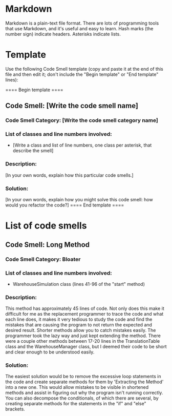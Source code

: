 # Markdown

Markdown is a plain-text file format. There are lots of programming tools that use Markdown, and it's useful and
easy to learn. Hash marks (the number sign) indicate headers. Asterisks indicate lists.

# Template

Use the following Code Smell template (copy and paste it at the end of this file and then edit it; don't include the "Begin template" or "End template" lines):

==== Begin template ====
## Code Smell: [Write the code smell name]

### Code Smell Category: [Write the code smell category name]

### List of classes and line numbers involved:

* [Write a class and list of line numbers, one class per asterisk, that describe the smell]

### Description:

[In your own words, explain how this particular code smells.]

### Solution:

[In your own words, explain how you might solve this code smell:
how would you refactor the code?]
==== End template ====

# List of code smells

## Code Smell: Long Method

### Code Smell Category: Bloater

### List of classes and line numbers involved:

* WarehouseSimulation class (lines 41-96 of the "start" method)


### Description:

This method has approximately 45 lines of code. Not only does this make it difficult for me as the replacement
programmer to trace the code and what each line does, it makes it very tedious to study the code and find the mistakes
that are causing the program to not return the expected and desired result. Shorter methods allow you to catch mistakes
easily. The programmer took the lazy way and just kept extending the method. There were a couple other methods between
17-20 lines in the TranslationTable class and the WarehouseManager class, but I deemed their code to be short  and
clear enough to be understood easily.

### Solution:

The easiest solution would be to remove the excessive loop statements in the code and create separate methods for them
by 'Extracting the Method' into a new one. This would allow mistakes to be visible in shortened methods and assist in
figuring out why the program isn't running correctly. You can also decompose the conditionals, of which there are
several, by creating separate methods for the statements in the "if" and "else" brackets.

